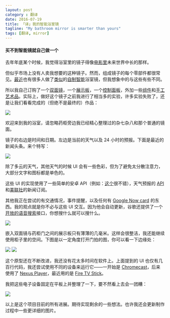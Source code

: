 ```yaml
---
layout: post 
category : 翻译
date: 2016-07-19
title: 「译」我的智能浴室镜
tagline: "My bathroom mirror is smarter than yours" 
tags: [翻译, mirror] 
---
```



#### 买不到智能镜就自己做一个

去年年底某个时候，我觉得浴室里的镜子得像[电影里](http://i.imgur.com/reGCqve.jpg)未来世界中长的那样。

但似乎市场上没有人卖我想要的这种镜子。然而，组成镜子的每个零部件都很常见。[最近](https://github.com/HannahMitt/HomeMirror)也有很多人做了[类似](http://michaelteeuw.nl/tagged/magicmirror)的[自制](https://learn.adafruit.com/android-smart-home-mirror/)[智能](http://blog.dylanjpierce.com/raspberrypi/magicmirror/tutorial/2015/12/27/build-a-magic-mirror.html)浴室镜，但我想象中的与这些有些不同。


<!-- more -->

所以我自己订购了一个[双面镜](http://www.twowaymirrors.com)，一个[展示板](http://www.amazon.com/dp/B00H0FK2A6/)，一个[控制面板](http://www.ebay.com/itm/360626141655)，外加一些[组件](http://www.amazon.com/gp/product/B0050J1QYA)和[手工艺术品](https://goo.gl/maps/2Y75DQvNsDN2)。实际上，做好这个镜子之前我进行了相当多的实验，许多实验失败了，还是让我们看看完成的（但绝不是最终的）作品：



![](http://p0.qhimg.com/t0117e9d7f93c24a0e3.jpg)

欢迎来到我的浴室，请忽略药柜旁边我已经精心整理过的杂七杂八和那个普通的镜面。

镜子的右边是时间和日期。左边是当前的天气以及 24 小时的预报。下面是最近的新闻头条。来个特写：



![](http://p0.qhimg.com/t0126121b66acb3737b.jpg)

除了多云的天气，其他天气的时候 UI 会有一些色彩，但为了避免太分散注意力，大部分文字和图标都是单色的。

这些 UI 的实现使用了一些简单的安卓 API（例如：[这个](http://developer.android.com/reference/android/widget/TextClock.html)很不错），天气预报的 [API](https://developer.forecast.io) 和[美联社](http://hosted2.ap.org/APDEFAULT/APNewsFeeds)的新闻订阅。

其他我正在尝试的有交通情况，事件提醒，以及任何有 [Google Now card](https://www.google.com/landing/now/#cards) 的东西。我的观点就是你不必与这些 UI 交互。因为他会自动更新，谷歌还提供了一个[开放的语音搜索](http://www.google.com/search/about/features/01)接口，你想搜什么就可以搜什么。



![](http://p0.qhimg.com/t01f3f458aa58635340.jpg)

嵌入双面镜与药柜门之间的展示板只有薄薄的几毫米。这样会很整洁，我还能继续使用柜子里的空间。下图是以一定角度打开门拍的图，你可以看一下边缘处：


![](http://p0.qhimg.com/t012e365c82f6a4a2b6.jpg)
![](http://p0.qhimg.com/t019d6f07ca5f49fdd6.jpg)

这个原型还在不断改进，我还没有花太多时间在软件上。上面提到的 UI 也仅有几百行代码，我还尝试使用不同的设备来运行它——一开始是 [Chromecast](https://www.google.com/chromecast/tv/)，后来使用了 [Nexus Player](https://www.google.com/nexus/player/)，最近用的是 [Fire TV Stick](http://www.amazon.com/dp/B00ZVJAF9G)。

我把这些电子设备固定在平板上并整理了一下，要不然看上去会一团糟：



![](http://p0.qhimg.com/t01cecc285db6a7e521.jpg)

以上是这个项目目前的所有进展。期待实现剩余的一些想法。也许我还会更新制作过程中一些更详细的图片。
                